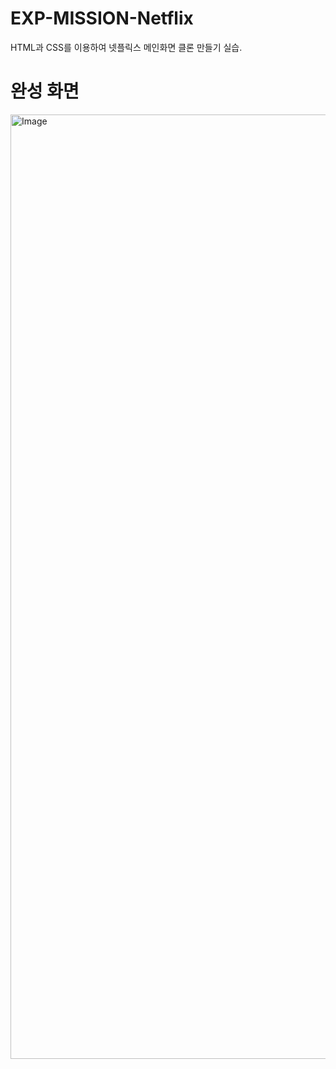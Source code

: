 # EXP-MISSION-Netflix
HTML과 CSS를 이용하여 넷플릭스 메인화면 클론 만들기 실습.

# 완성 화면
<img width="1511" alt="Image" src="https://github.com/user-attachments/assets/564c7620-7323-45ad-8a18-5caf356c5187" />

